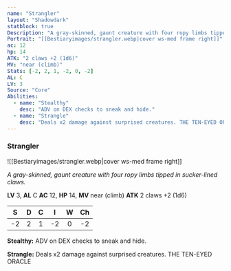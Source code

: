```yaml
---
name: "Strangler"
layout: "Shadowdark"
statblock: true
Description: "A gray-skinned, gaunt creature with four ropy limbs tipped in sucker-lined claws."
Portrait: "[[Bestiaryimages/strangler.webp|cover ws-med frame right]]"
ac: 12
hp: 14
ATK: "2 claws +2 (1d6)"
MV: "near (climb)"
Stats: [-2, 2, 1, -2, 0, -2]
AL: C
LV: 3
Source: "Core"
Abilities:
  - name: "Stealthy"
    desc: "ADV on DEX checks to sneak and hide."
  - name: "Strangle"
    desc: "Deals x2 damage against surprised creatures. THE TEN-EYED ORACLE"
---
```


### Strangler

![[Bestiaryimages/strangler.webp|cover ws-med frame right]]

_A gray-skinned, gaunt creature with four ropy limbs tipped in sucker-lined claws._

**LV** 3, **AL** C
**AC** 12, **HP** 14, **MV** near (climb)
**ATK** 2 claws +2 (1d6)

|  S  |  D  |  C  |  I  |  W  |  Ch  |
|:---:|:---:|:---:|:---:|:---:|:----:|
| -2 | 2 | 1 | -2 | 0 | -2 |

**Stealthy:** ADV on DEX checks to sneak and hide.

**Strangle:** Deals x2 damage against surprised creatures. THE TEN-EYED ORACLE

